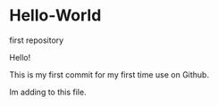 # Hello-World
first repository

Hello!

This is my first commit for my first time use on Github.

Im adding to this file.
